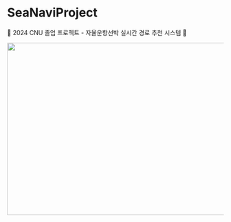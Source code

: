 # SeaNaviProject
🚢 2024 CNU 졸업 프로젝트 - 자율운항선박 실시간 경로 추천 시스템 🚢

<img src="https://github.com/user-attachments/assets/1e96d2be-718a-4726-9da5-38513e57e312" width="1000" height="400"/>
